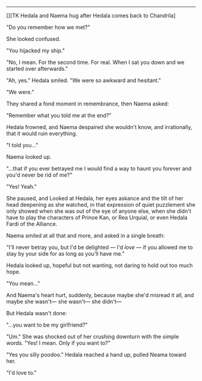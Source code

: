 






--------------

[][TK Hedala and Naema hug after Hedala comes back to Chandrila]

"Do you remember how we met?"

She looked confused.

"You hijacked my ship."

"No, I mean. For the second time. For real. When I sat you down and we started
over afterwards."

"Ah, yes." Hedala smiled. "We were so awkward and hesitant."

"We were."

They shared a fond moment in remembrance, then Naema asked:

"Remember what you told me at the end?"

Hedala frowned, and Naema despaired she wouldn't know, and irrationally, that it
would ruin everything.

"I told you…"

Naema looked up.

"…that if you ever betrayed me I would find a way to haunt you forever and you'd
never be rid of me?"

"Yes! Yeah."

She paused, and Looked at Hedala, her eyes askance and the tilt of her head
deepening as she watched, in that expression of quiet puzzlement she only showed
when she was out of the eye of anyone else, when she didn't have to play the
characters of Prinoe Kan, or Rea Urquial, or even Hedala Fardi of the Alliance.

Naema smiled at all that and more, and asked in a single breath:

"I'll never betray you, but I'd be delighted — I'd _love_ — if you allowed me to
stay by your side for as long as you'll have me."

Hedala looked up, hopeful but not wanting, not daring to hold out too much hope.

"You mean…"

And Naema's heart hurt, suddenly, because maybe she'd misread it all, and maybe
she wasn't— she wasn't— she didn't—

But Hedala wasn't done:

"…you want to be my girlfriend?"

"Um." She was shocked out of her crushing downturn with the simple words. "Yes!
I mean. Only if you want to?"

"Yes you silly poodoo." Hedala reached a hand up, pulled Neama toward her.

"I'd love to."
